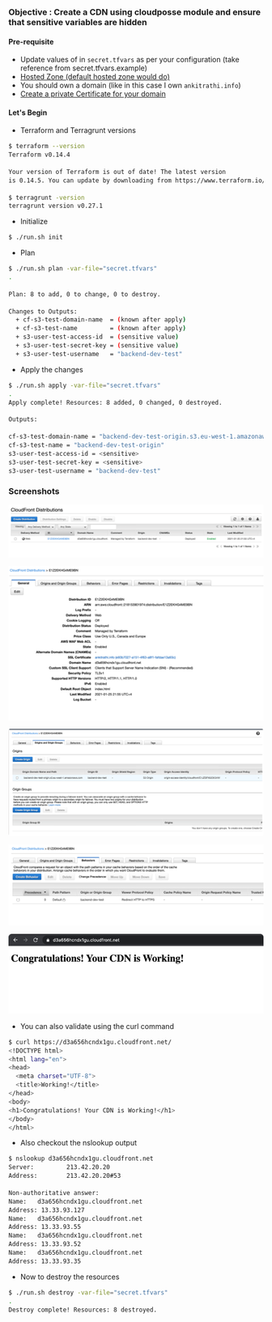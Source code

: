 ### Objective : Create a CDN using cloudposse module and ensure that sensitive variables are hidden

#### Pre-requisite

- Update values of in `secret.tfvars` as per your configuration (take reference from secret.tfvars.example)
- [Hosted Zone (default hosted zone would do)](../task-011-route53)
- You should own a domain (like in this case I own `ankitrathi.info`)
- [Create a private Certificate for your domain](../task-024-certificate-manager)


#### Let's Begin

- Terraform and Terragrunt versions

```bash
$ terraform --version
Terraform v0.14.4

Your version of Terraform is out of date! The latest version
is 0.14.5. You can update by downloading from https://www.terraform.io/downloads.html

$ terragrunt -version
terragrunt version v0.27.1
```

- Initialize

```bash
$ ./run.sh init
```

- Plan

```bash
$ ./run.sh plan -var-file="secret.tfvars" 
.

Plan: 8 to add, 0 to change, 0 to destroy.

Changes to Outputs:
  + cf-s3-test-domain-name  = (known after apply)
  + cf-s3-test-name         = (known after apply)
  + s3-user-test-access-id  = (sensitive value)
  + s3-user-test-secret-key = (sensitive value)
  + s3-user-test-username   = "backend-dev-test"

```

- Apply the changes

```bash
$ ./run.sh apply -var-file="secret.tfvars"
.
Apply complete! Resources: 8 added, 0 changed, 0 destroyed.

Outputs:

cf-s3-test-domain-name = "backend-dev-test-origin.s3.eu-west-1.amazonaws.com"
cf-s3-test-name = "backend-dev-test-origin"
s3-user-test-access-id = <sensitive>
s3-user-test-secret-key = <sensitive>
s3-user-test-username = "backend-dev-test"
```

### Screenshots

![](../../../images/terraform/task-027-terragrunt-cdn/cdn_home.png)

![](../../../images/terraform/task-027-terragrunt-cdn/cdn_general_tab.png)

![](../../../images/terraform/task-027-terragrunt-cdn/cdn_origin_and_origin_groups.png)

![](../../../images/terraform/task-027-terragrunt-cdn/cdn_behaviour.png)

![](../../../images/terraform/task-027-terragrunt-cdn/cdn_its_working.png)

- You can also validate using the curl command

```bash
$ curl https://d3a656hcndx1gu.cloudfront.net/                                        
<!DOCTYPE html>
<html lang="en">
<head>
  <meta charset="UTF-8">
  <title>Working!</title>
</head>
<body>
<h1>Congratulations! Your CDN is Working!</h1>
</body>
</html>
```

- Also checkout the nslookup output

```bash
$ nslookup d3a656hcndx1gu.cloudfront.net                              
Server:         213.42.20.20
Address:        213.42.20.20#53

Non-authoritative answer:
Name:   d3a656hcndx1gu.cloudfront.net
Address: 13.33.93.127
Name:   d3a656hcndx1gu.cloudfront.net
Address: 13.33.93.55
Name:   d3a656hcndx1gu.cloudfront.net
Address: 13.33.93.52
Name:   d3a656hcndx1gu.cloudfront.net
Address: 13.33.93.35
```


- Now to destroy the resources

```bash
$ ./run.sh destroy -var-file="secret.tfvars"
.
Destroy complete! Resources: 8 destroyed.
```